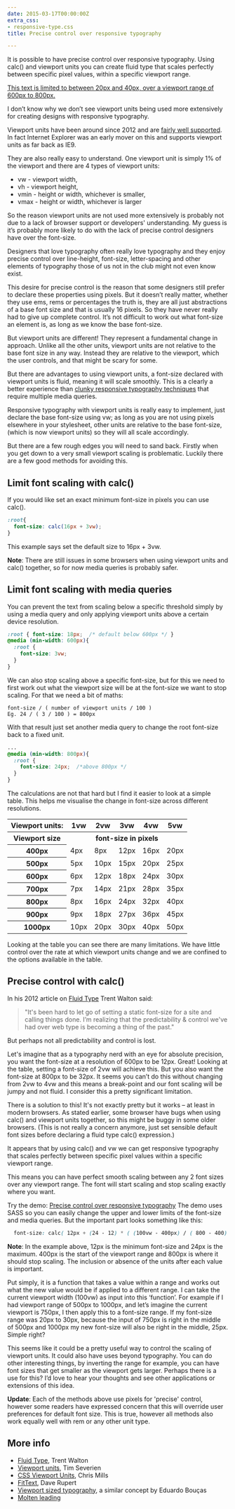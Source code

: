 ```yaml
---
date: 2015-03-17T00:00:00Z
extra_css:
- responsive-type.css
title: Precise control over responsive typography

---
```


It is possible to have precise control over responsive typography. Using calc() and viewport units you can create fluid type that scales perfectly between specific pixel values, within a specific viewport range.

<p>
<a href="http://codepen.io/MadeByMike/pen/YPJJYv" class="responsive-type">
  This text is limited to between 20px and 40px, over a viewport range of 600px to 800px.
</a>
</p>

I don’t know why we don’t see viewport units being used more extensively for creating designs with responsive typography.

Viewport units have been around since 2012 and are [fairly well supported](http://caniuse.com/#feat=viewport-units). In fact Internet Explorer was an early mover on this and supports viewport units as far back as IE9.

They are also really easy to understand. One viewport unit is simply 1% of the viewport and there are 4 types of viewport units:

  * vw - viewport width,
  * vh - viewport height,
  * vmin - height or width, whichever is smaller,
  * vmax - height or width, whichever is larger

So the reason viewport units are not used more extensively is probably not due to a lack of browser support or developers' understanding. My guess is it’s probably more likely to do with the lack of precise control designers have over the font-size.

Designers that love typography often really love typography and they enjoy precise control over line-height, font-size, letter-spacing and other elements of typography those of us not in the club might not even know exist.

This desire for precise control is the reason that some designers still prefer to declare these properties using pixels. But it doesn’t really matter, whether they use ems, rems or percentages the truth is, they are all just abstractions of a base font size and that is usually 16 pixels. So they have never really had to give up complete control. It’s not difficult to work out what font-size an element is, as long as we know the base font-size.

But viewport units are different! They represent a fundamental change in approach. Unlike all the other units, viewport units are not relative to the base font size in any way. Instead they are relative to the viewport, which the user controls, and that might be scary for some.

But there are advantages to using viewport units, a font-size declared with viewport units is fluid, meaning it will scale smoothly. This is a clearly a better experience than [clunky responsive typography techniques](http://codepen.io/MadeByMike/pen/c54dfa521cf08e0439943b7a745f77f0) that require multiple media queries.

Responsive typography with viewport units is really easy to implement, just declare the base font-size using vw; as long as you are not using pixels elsewhere in your stylesheet, other units are relative to the base font-size, (which is now viewport units) so they will all scale accordingly.

But there are a few rough edges you will need to sand back. Firstly when you get down to a very small viewport scaling is problematic. Luckily there are a few good methods for avoiding this.

## Limit font scaling with calc()

If you would like set an exact minimum font-size in pixels you can use calc().

```css
:root{
  font-size: calc(16px + 3vw);
}
```

This example says set the default size to 16px + 3vw.

**Note**: There are still issues in some browsers when using viewport units and calc() together, so for now media queries is probably safer.

## Limit font scaling with media queries

You can prevent the text from scaling below a specific threshold simply by using a media query and only applying viewport units above a certain device resolution.

```css
:root { font-size: 18px;  /* default below 600px */ }
@media (min-width: 600px){
  :root {
    font-size: 3vw;
  }
}
```

We can also stop scaling above a specific font-size, but for this we need to first work out what the viewport size will be at the font-size we want to stop scaling. For that we need a bit of maths:

```text
font-size / ( number of viewport units / 100 )
Eg. 24 / ( 3 / 100 ) = 800px
```

With that result just set another media query to change the root font-size back to a fixed unit.

```css
...
@media (min-width: 800px){
  :root {
    font-size: 24px;  /*above 800px */
  }
}
```

The calculations are not that hard but I find it easier to look at a simple table. This helps me visualise the change in font-size across different resolutions.

<table>
  <tbody>
    <tr>
      <th>Viewport units:</th><th>1vw</th><th>2vw</th><th>3vw</th><th>4vw</th><th>5vw</th>
    </tr>
    <tr>
      <th>Viewport size</th><th colspan="5">font-size in pixels</th>
    </tr>
    <tr>
      <th>400px</th><td>4px</td><td>8px</td><td>12px</td><td>16px</td><td>20px</td>
    </tr>
    <tr>
      <th>500px</th><td>5px</td><td>10px</td><td>15px</td><td>20px</td><td>25px</td>
    </tr>
    <tr>
      <th>600px</th><td>6px</td><td>12px</td><td>18px</td><td>24px</td><td>30px</td>
    </tr>
    <tr>
      <th>700px</th><td>7px</td><td>14px</td><td>21px</td><td>28px</td><td>35px</td>
    </tr>
    <tr>
      <th>800px</th><td>8px</td><td>16px</td><td>24px</td><td>32px</td><td>40px</td>
    </tr>
    <tr>
      <th>900px</th><td>9px</td><td>18px</td><td>27px</td><td>36px</td><td>45px</td>
    </tr>
    <tr>
      <th>1000px</th><td>10px</td><td>20px</td><td>30px</td><td>40px</td><td>50px</td>
    </tr>
  </tbody>
</table>

Looking at the table you can see there are many limitations. We have little control over the rate at which viewport units change and we are confined to the options available in the table.

## Precise control with calc()

In his 2012 article on [Fluid Type](http://trentwalton.com/2012/06/19/fluid-type/) Trent Walton said:

<blockquote>"It's been hard to let go of setting a static font-size for a site and calling things done. I’m realizing that the predictability & control we've had over web type is becoming a thing of the past."</blockquote>

But perhaps not all predictability and control is lost.

Let's imagine that as a typography nerd with an eye for absolute precision, you want the font-size at a resolution of 600px to be 12px. Great! Looking at the table, setting a font-size of 2vw will achieve this. But you also want the font-size at 800px to be 32px. It seems you can’t do this without changing from 2vw to 4vw and this means a break-point and our font scaling will be jumpy and not fluid. I consider this a pretty significant limitation.

There is a solution to this! It's not exactly pretty but it works – at least in modern browsers. As stated earlier, some browser have bugs when using calc() and viewport units together, so this might be buggy in some older browsers. (This is not really a concern anymore, just set sensible default font sizes before declaring a fluid type calc() expression.)

It appears that by using calc() and vw we can get responsive typography that scales perfectly between specific pixel values within a specific viewport range.

This means you can have perfect smooth scaling between any 2 font sizes over any viewport range. The font will start scaling and stop scaling exactly where you want.

Try the demo: [Precise control over responsive typography](http://codepen.io/MadeByMike/pen/YPJJYv?editors=110)
The demo uses SASS so you can easily change the upper and lower limits of the font-size and media queries. But the important part looks something like this:

```css
  font-size: calc( 12px + (24 - 12) * ( (100vw - 400px) / ( 800 - 400) ));
```
**Note**: In the example above, 12px is the minimum font-size and 24px is the maximum. 400px is the start of the viewport range and 800px is where it should stop scaling. The inclusion or absence of the units after each value is important.

Put simply, it is a function that takes a value within a range and works out what the new value would be if applied to a different range. I can take the current viewport width (100vw) as input into this ‘function’. For example if I had viewport range of 500px to 1000px, and let’s imagine the current viewport is 750px, I then apply this to a font-size range. If my font-size range was 20px to 30px, because the input of 750px is right in the middle of 500px and 1000px my new font-size will also be right in the middle, 25px. Simple right?

This seems like it could be a pretty useful way to control the scaling of viewport units. It could also have uses beyond typography. You can do other interesting things, by inverting the range for example, you can have font sizes that get smaller as the viewport gets larger. Perhaps there is a use for this? I’d love to hear your thoughts and see other applications or extensions of this idea.

**Update**: Each of the methods above use pixels for 'precise' control, however some readers have expressed concern that this will override user preferences for default font size. This is true, however all methods also work equally well with rem or any other unit type.

## More info

  - [Fluid Type](http://trentwalton.com/2012/06/19/fluid-type/), Trent Walton
  - [Viewport units](https://web-design-weekly.com/2014/11/18/viewport-units-vw-vh-vmin-vmax/), Tim Severien
  - [CSS Viewport Units](https://dev.opera.com/articles/css-viewport-units/), Chris Mills
  - [FitText](http://fittextjs.com/), Dave Rupert
  - [Viewport sized typography](https://eduardoboucas.com/blog/2015/06/18/viewport-sized-typography-with-minimum-and-maximum-sizes.html), a similar concept by Eduardo Bouças
  - [Molten leading](http://nicewebtype.com/notes/2012/02/03/molten-leading-or-fluid-line-height/)
